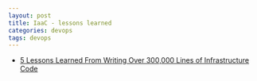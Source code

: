 ```yaml
---
layout: post
title: IaaC - lessons learned
categories: devops
tags: devops
---
```


* [5 Lessons Learned From Writing Over 300,000 Lines of Infrastructure Code](https://blog.gruntwork.io/5-lessons-learned-from-writing-over-300-000-lines-of-infrastructure-code-36ba7fadeac1)